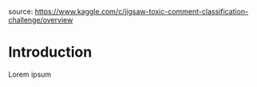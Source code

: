 source: https://www.kaggle.com/c/jigsaw-toxic-comment-classification-challenge/overview

# Introduction
Lorem ipsum